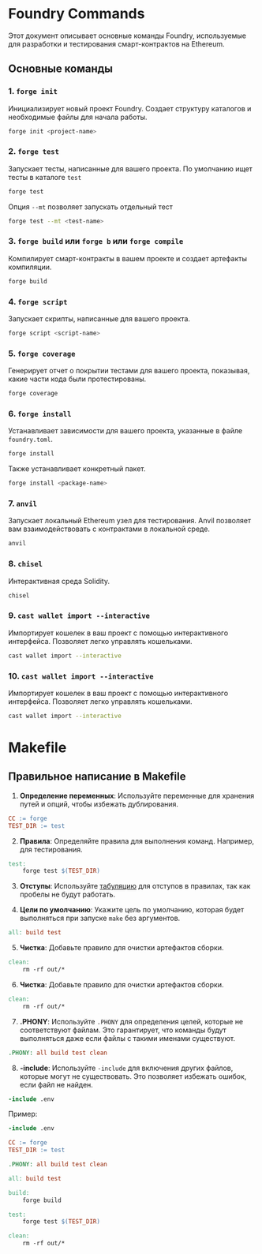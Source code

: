 # Foundry Commands

Этот документ описывает основные команды Foundry, используемые для разработки и тестирования смарт-контрактов на Ethereum.

## Основные команды

### 1. `forge init`

Инициализирует новый проект Foundry. Создает структуру каталогов и необходимые файлы для начала работы.

```bash
forge init <project-name>
```

### 2. `forge test`

Запускает тесты, написанные для вашего проекта. По умолчанию ищет тесты в каталоге `test`

```bash
forge test
```

Опция `--mt` позволяет запускать отдельный тест

```bash
forge test --mt <test-name>
```

### 3. `forge build` или `forge b` или `forge compile`

Компилирует смарт-контракты в вашем проекте и создает артефакты компиляции.

```bash
forge build
```

### 4. `forge script`

Запускает скрипты, написанные для вашего проекта.

```bash
forge script <script-name>
```

### 5. `forge coverage`

Генерирует отчет о покрытии тестами для вашего проекта, показывая, какие части кода были протестированы.

```bash
forge coverage
```

### 6. `forge install`

Устанавливает зависимости для вашего проекта, указанные в файле `foundry.toml`.

```bash
forge install
```

Также устанавливает конкретный пакет.

```bash
forge install <package-name>
```

### 7. `anvil`

Запускает локальный Ethereum узел для тестирования. Anvil позволяет вам взаимодействовать с контрактами в локальной среде.

```bash
anvil
```

### 8. `chisel`

Интерактивная среда Solidity.

```bash
chisel
```

### 9. `cast wallet import --interactive`

Импортирует кошелек в ваш проект с помощью интерактивного интерфейса. Позволяет легко управлять кошельками.

```bash
cast wallet import --interactive
```

### 10. `cast wallet import --interactive`

Импортирует кошелек в ваш проект с помощью интерактивного интерфейса. Позволяет легко управлять кошельками.

```bash
cast wallet import --interactive
```

# Makefile

## Правильное написание в Makefile

1. **Определение переменных**: Используйте переменные для хранения путей и опций, чтобы избежать дублирования.

```makefile
CC := forge
TEST_DIR := test
```

2. **Правила**: Определяйте правила для выполнения команд. Например, для тестирования.

```makefile
test:
    forge test $(TEST_DIR)
```

3. **Отступы**: Используйте <u>табуляцию</u> для отступов в правилах, так как пробелы не будут работать.

4. **Цели по умолчанию**: Укажите цель по умолчанию, которая будет выполняться при запуске `make` без аргументов.

```makefile
all: build test
```

5. **Чистка**: Добавьте правило для очистки артефактов сборки.

```makefile
clean:
    rm -rf out/*

```

6. **Чистка**: Добавьте правило для очистки артефактов сборки.

```makefile
clean:
    rm -rf out/*

```

7. **.PHONY**: Используйте `.PHONY` для определения целей, которые не соответствуют файлам. Это гарантирует, что команды будут выполняться даже если файлы с такими именами существуют.

```makefile
.PHONY: all build test clean
```

8. **-include**: Используйте `-include` для включения других файлов, которые могут не существовать. Это позволяет избежать ошибок, если файл не найден.

```makefile
-include .env
```

Пример:

```makefile
-include .env

CC := forge
TEST_DIR := test

.PHONY: all build test clean

all: build test

build:
	forge build

test:
	forge test $(TEST_DIR)

clean:
	rm -rf out/*

```
